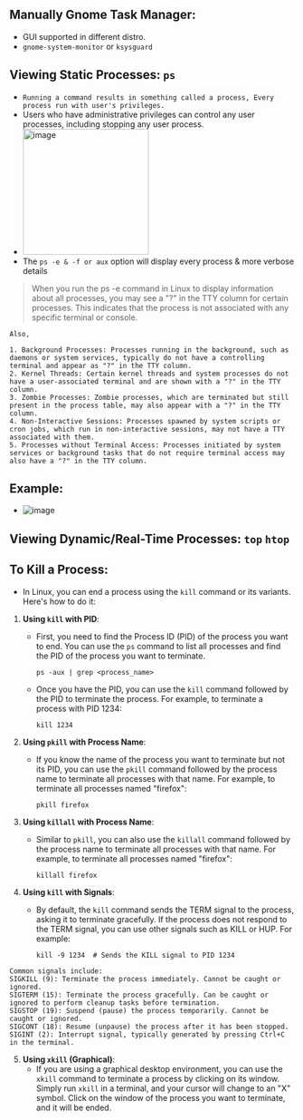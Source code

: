 ## Manually Gnome Task Manager:
- GUI supported in different distro.
- `gnome-system-monitor` or `ksysguard`

## Viewing Static Processes: `ps`
- `Running a command results in something called a process, Every process run with user's privileges.`
- Users who have administrative privileges can control any user processes, including stopping any user process.
- <img width="222" alt="image" src="https://user-images.githubusercontent.com/40174034/234070764-149beb71-82ce-4659-b69c-17a54926e737.png">
- The `ps -e & -f or aux` option will display every process & more verbose details

> When you run the ps -e command in Linux to display information about all processes, you may see a "?" in the TTY column for certain processes. This indicates that the process is not associated with any specific terminal or console.
```
Also,

1. Background Processes: Processes running in the background, such as daemons or system services, typically do not have a controlling terminal and appear as "?" in the TTY column.
2. Kernel Threads: Certain kernel threads and system processes do not have a user-associated terminal and are shown with a "?" in the TTY column.
3. Zombie Processes: Zombie processes, which are terminated but still present in the process table, may also appear with a "?" in the TTY column.
4. Non-Interactive Sessions: Processes spawned by system scripts or cron jobs, which run in non-interactive sessions, may not have a TTY associated with them.
5. Processes without Terminal Access: Processes initiated by system services or background tasks that do not require terminal access may also have a "?" in the TTY column.

```

 ## Example:
 - ![image](https://github.com/IOxCyber/Linux-octo/assets/40174034/4ae586cf-eeb6-4376-ab04-82df1721f4bf)


## Viewing Dynamic/Real-Time Processes: `top` `htop`


## To Kill a Process:
- In Linux, you can end a process using the `kill` command or its variants. Here's how to do it:

1. **Using `kill` with PID**:
   - First, you need to find the Process ID (PID) of the process you want to end. You can use the `ps` command to list all processes and find the PID of the process you want to terminate.
     ```
     ps -aux | grep <process_name>
     ```
   - Once you have the PID, you can use the `kill` command followed by the PID to terminate the process. For example, to terminate a process with PID 1234:
     ```
     kill 1234
     ```

2. **Using `pkill` with Process Name**:
   - If you know the name of the process you want to terminate but not its PID, you can use the `pkill` command followed by the process name to terminate all processes with that name. For example, to terminate all processes named "firefox":
     ```
     pkill firefox
     ```

3. **Using `killall` with Process Name**:
   - Similar to `pkill`, you can also use the `killall` command followed by the process name to terminate all processes with that name. For example, to terminate all processes named "firefox":
     ```
     killall firefox
     ```

4. **Using `kill` with Signals**:
   - By default, the `kill` command sends the TERM signal to the process, asking it to terminate gracefully. If the process does not respond to the TERM signal, you can use other signals such as KILL or HUP. For example:
     ```
     kill -9 1234  # Sends the KILL signal to PID 1234
     ```
```
Common signals include:
SIGKILL (9): Terminate the process immediately. Cannot be caught or ignored.
SIGTERM (15): Terminate the process gracefully. Can be caught or ignored to perform cleanup tasks before termination.
SIGSTOP (19): Suspend (pause) the process temporarily. Cannot be caught or ignored.
SIGCONT (18): Resume (unpause) the process after it has been stopped.
SIGINT (2): Interrupt signal, typically generated by pressing Ctrl+C in the terminal.
```


5. **Using `xkill` (Graphical)**:
   - If you are using a graphical desktop environment, you can use the `xkill` command to terminate a process by clicking on its window. Simply run `xkill` in a terminal, and your cursor will change to an "X" symbol. Click on the window of the process you want to terminate, and it will be ended.







